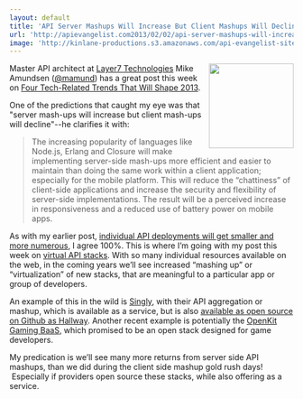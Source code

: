 ```yaml
---
layout: default
title: 'API Server Mashups Will Increase But Client Mashups Will Decline'
url: 'http://apievangelist.com2013/02/02/api-server-mashups-will-increase-but-client-mashups-will-decline/'
image: 'http://kinlane-productions.s3.amazonaws.com/api-evangelist-site/blog/Mike-Amundsen.jpg'
---
```



<p>
     <a href="https://twitter.com/mamund" target="_blank"><img src="https://s3.amazonaws.com/kinlane-productions/api-evangelist/mike-amundsen/Mike-Amundsen.jpg"  width="150" align="right" /></a>
</p>
<p>
     Master API architect at <a title="Layer7 Technologies" href="http://www.layer7tech.com/">Layer7 Technologies</a> Mike Amundsen (<a href="https://twitter.com/mamund" target="_blank">@mamund</a>) has a great post this week on <a href="http://www.layer7tech.com/blogs/index.php/four-tech-related-trends-that-will-shape-2013/" target="_blank">Four Tech-Related Trends That Will Shape 2013</a>.
</p>
<p>
     One of the predictions that caught my eye was that "server mash-ups will increase but client mash-ups will decline"--he clarifies it with:
</p>
<blockquote>
     The increasing popularity of languages like Node.js, Erlang and Closure will make implementing server-side mash-ups more efficient and easier to maintain than doing the same work within a client application; especially for the mobile platform. This will reduce the “chattiness” of client-side applications and increase the security and flexibility of server-side implementations. The result will be a perceived increase in responsiveness and a reduced use of battery power on mobile apps.
</blockquote>
<p>
     As with my earlier post, <a title="individual API deployments will get smaller and more numerous" href="/2013/02/02/the-scientific-archive-of-biodiversity-audio-and-video-recordings-needs-an-api/">individual API deployments will get smaller and more numerous</a>, I agree 100%. This is where I’m going with my post this week on <a title="Virtual API Stacks" href="/2013/01/28/virtualized-api-stacks/">virtual API stacks</a>. With so many individual resources available on the web, in the coming years we’ll see increased “mashing up” or “virtualization” of new stacks, that are meaningful to a particular app or group of developers.
</p>
<p>
     An example of this in the wild is <a title="Singly" href="http://singly.com">Singly</a>, with their API aggregation or mashup, which is available as a service, but is also <a href="https://github.com/Singly/hallway">available as open source on Github as Hallway</a>. Another recent example is potentially the <a title="OpenKit Gaming BaaS" href="/2013/02/01/new-open-source-backend-as-a-services-platform-for-game-developers/">OpenKit Gaming BaaS</a>, which promised to be an open stack designed for game developers.
</p>
<p>
     My predication is we’ll see many more returns from server side API mashups, than we did during the client side mashup gold rush days!  Especially if providers open source these stacks, while also offering as a service.
</p>
